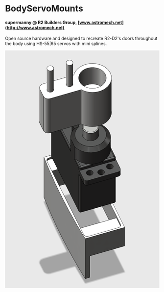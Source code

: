 # BodyServoMounts
####  supermanny @ R2 Builders Group, [www.astromech.net](http://www.astromech.net)

Open source hardware and designed to recreate R2-D2's doors throughout the body using HS-55|65 servos with mini splines.

![](Media/body_servo_system.png)


